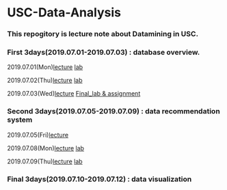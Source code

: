 # USC-Data-Analysis

### This repogitory is lecture note about Datamining in USC.

### First 3days(2019.07.01-2019.07.03) : database overview.

2019.07.01(Mon)[lecture](https://github.com/yeom-heesu/USC-Data-Analysis-/blob/master/lecture/lecture1.md)
[lab](https://github.com/yeom-heesu/USC-Data-Analysis-/blob/master/lab/lab1.ipynb)

2019.07.02(Thu)[lecture](https://github.com/yeom-heesu/USC-Data-Analysis-/blob/master/lecture/lecture2.md)
[lab](https://github.com/yeom-heesu/USC-Data-Analysis-/blob/master/lab/lab2.ipynb)

2019.07.03(Wed)[lecture](https://github.com/yeom-heesu/USC-Data-Analysis-/blob/master/lecture/lecture3.md)
[Final_lab & assignment](https://github.com/yeom-heesu/USC-Data-Analysis-/blob/master/lab/week1_assignment.ipynb)

### Second 3days(2019.07.05-2019.07.09) : data recommendation system

2019.07.05(Fri)[lecture](https://github.com/yeom-heesu/USC-Data-Analysis-/blob/master/lecture/lecture4.md)

2019.07.08(Mon)[lecture](https://github.com/yeom-heesu/USC-Data-Analysis-/blob/master/lecture/lecture5.md)
[lab](https://github.com/yeom-heesu/USC-Data-Analysis-/blob/master/lab/lab4.qgz)

2019.07.09(Thu)[lecture](https://github.com/yeom-heesu/USC-Data-Analysis-/blob/master/lecture/lecture6.md)
[lab](https://github.com/yeom-heesu/USC-Data-Analysis-/blob/master/lab/lab5.qgz)

### Final 3days(2019.07.10-2019.07.12) : data visualization

